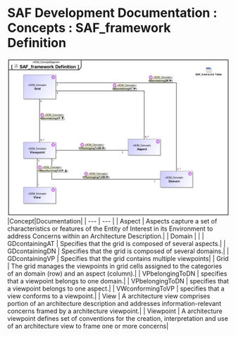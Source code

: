 # SAF Development Documentation : Concepts : SAF_framework Definition 
![SAF_framework Definition.svg](./diagrams/SAF_framework-Definition.svg)
|Concept|Documentation|
| --- | --- |
| Aspect | Aspects capture a set of characteristics or features of the Entity of Interest in its Environment to address Concerns within an Architecture Description.|
| Domain | |
| GDcontainingAT | Specifies that the grid is composed of several aspects.|
| GDcontainingDN | Specifies that the grid is composed of several domains.|
| GDcontainingVP | Specifies that the grid contains multiple viewpoints|
| Grid | The grid manages the viewpoints in grid cells assigned to the categories of an domain (row) and an aspect (column).|
| VPbelongingToDN | specifies that a viewpoint belongs to one domain.|
| VPbelongingToDN | specifies that a viewpoint belongs to one aspect.|
| VWconformingToVP | specifies that a view conforms to a viewpoint.|
| View | A architecture view comprises portion of an architecture description and addresses information-relevant concerns framed by a architecture viewpoint.|
| Viewpoint | A architecture viewpoint defines set of conventions for the creation, interpretation and use of an architecture view to frame one or more concerns|
